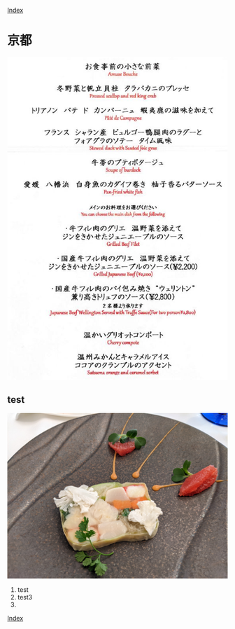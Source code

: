  [Index](../index.md)

# 京都

![代替テキスト](menu.jpg)

## test

![代替テキスト](PXL_20220129_025647692.jpg)

1. test
2. test3
3. 

[Index](../index)
